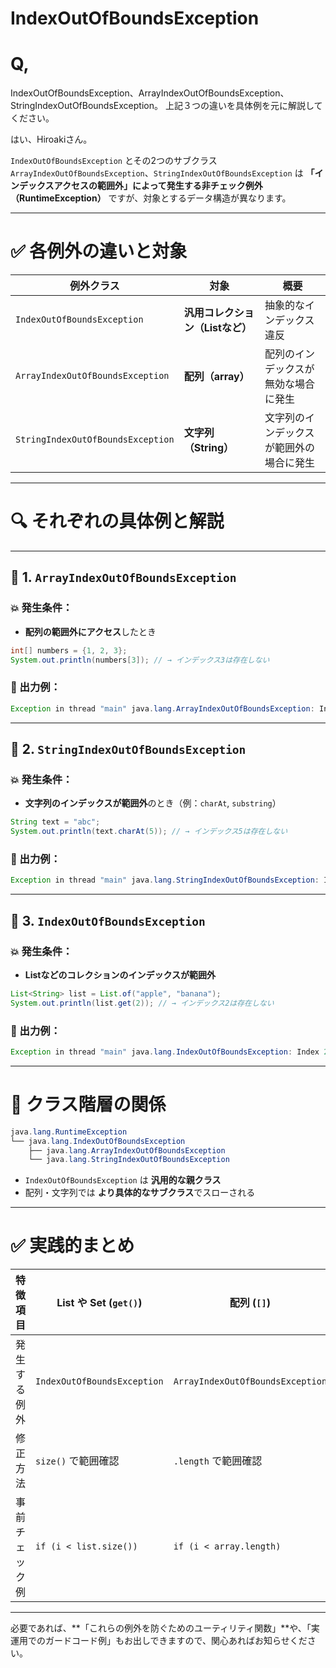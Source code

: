 # IndexOutOfBoundsException

# Q,

IndexOutOfBoundsException、ArrayIndexOutOfBoundsException、StringIndexOutOfBoundsException。
上記３つの違いを具体例を元に解説してください。

はい、Hiroakiさん。

`IndexOutOfBoundsException` とその2つのサブクラス `ArrayIndexOutOfBoundsException`、`StringIndexOutOfBoundsException` は **「インデックスアクセスの範囲外」によって発生する非チェック例外（RuntimeException）** ですが、対象とするデータ構造が異なります。

---

# ✅ 各例外の違いと対象

| 例外クラス | 対象 | 概要 |
| --- | --- | --- |
| `IndexOutOfBoundsException` | **汎用コレクション（Listなど）** | 抽象的なインデックス違反 |
| `ArrayIndexOutOfBoundsException` | **配列（array）** | 配列のインデックスが無効な場合に発生 |
| `StringIndexOutOfBoundsException` | **文字列（String）** | 文字列のインデックスが範囲外の場合に発生 |

---

# 🔍 それぞれの具体例と解説

---

## 🔸 1. `ArrayIndexOutOfBoundsException`

### 💥 発生条件：

- **配列の範囲外にアクセス**したとき

```java
int[] numbers = {1, 2, 3};
System.out.println(numbers[3]); // → インデックス3は存在しない
```

### 🧾 出力例：

```java
Exception in thread "main" java.lang.ArrayIndexOutOfBoundsException: Index 3 out of bounds for length 3
```

---

## 🔸 2. `StringIndexOutOfBoundsException`

### 💥 発生条件：

- **文字列のインデックスが範囲外**のとき（例：`charAt`, `substring`）

```java
String text = "abc";
System.out.println(text.charAt(5)); // → インデックス5は存在しない
```

### 🧾 出力例：

```java
Exception in thread "main" java.lang.StringIndexOutOfBoundsException: Index 5 out of range for length 3
```

---

## 🔸 3. `IndexOutOfBoundsException`

### 💥 発生条件：

- **Listなどのコレクションのインデックスが範囲外**

```java
List<String> list = List.of("apple", "banana");
System.out.println(list.get(2)); // → インデックス2は存在しない
```

### 🧾 出力例：

```java
Exception in thread "main" java.lang.IndexOutOfBoundsException: Index 2 out of bounds for length 2
```

---

# 🧠 クラス階層の関係

```java
java.lang.RuntimeException
└── java.lang.IndexOutOfBoundsException
    ├── java.lang.ArrayIndexOutOfBoundsException
    └── java.lang.StringIndexOutOfBoundsException
```

- `IndexOutOfBoundsException` は **汎用的な親クラス**
- 配列・文字列では **より具体的なサブクラス**でスローされる

---

# ✅ 実践的まとめ

| 特徴項目 | List や Set (`get()`) | 配列 (`[]`) | String (`charAt`, `substring`) |
| --- | --- | --- | --- |
| 発生する例外 | `IndexOutOfBoundsException` | `ArrayIndexOutOfBoundsException` | `StringIndexOutOfBoundsException` |
| 修正方法 | `size()` で範囲確認 | `.length` で範囲確認 | `.length()` で範囲確認 |
| 事前チェック例 | `if (i < list.size())` | `if (i < array.length)` | `if (i < str.length())` |

---

必要であれば、**「これらの例外を防ぐためのユーティリティ関数」**や、「実運用でのガードコード例」もお出しできますので、関心あればお知らせください。